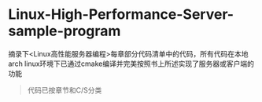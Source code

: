 # Linux-High-Performance-Server-sample-program

摘录下<Linux高性能服务器编程>每章部分代码清单中的代码，所有代码在本地arch linux环境下已通过cmake编译并完美按照书上所述实现了服务器或客户端的功能
> 代码已按章节和C/S分类
